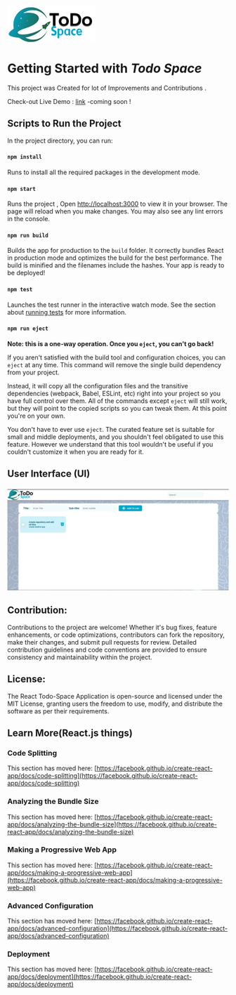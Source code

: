 ![](https://raw.githubusercontent.com/msi-end/Todo-Space/main/src/img/logo.png)



# Getting Started with *Todo Space*

This project was Created for lot of Improvements and Contributions .

Check-out Live Demo : [link](#)  -coming soon !

## Scripts to Run the Project

In the project directory, you can run:

#### `npm install `

Runs to install all the required packages in the development mode.

#### `npm start `

Runs the project , Open [http://localhost:3000](http://localhost:3000) to view it in your browser. The page will reload when you make changes. You may also see any lint errors in the console.

#### `npm run build`

Builds the app for production to the `build` folder. It correctly bundles React in production mode and optimizes the build for the best performance. The build is minified and the filenames include the hashes. Your app is ready to be deployed!

#### `npm test`

Launches the test runner in the interactive watch mode. See the section about [running tests](https://facebook.github.io/create-react-app/docs/running-tests) for more information.

#### `npm run eject`

**Note: this is a one-way operation. Once you `eject`, you can't go back!**

If you aren't satisfied with the build tool and configuration choices, you can `eject` at any time. This command will remove the single build dependency from your project.

Instead, it will copy all the configuration files and the transitive dependencies (webpack, Babel, ESLint, etc) right into your project so you have full control over them. All of the commands except `eject` will still work, but they will point to the copied scripts so you can tweak them. At this point you're on your own.

You don't have to ever use `eject`. The curated feature set is suitable for small and middle deployments, and you shouldn't feel obligated to use this feature. However we understand that this tool wouldn't be useful if you couldn't customize it when you are ready for it.



## User Interface (UI)

### ![](https://raw.githubusercontent.com/msi-end/Todo-Space/main/screenshot/Screenshot%20at%202024-05-08%2015-55-38.png)



## **Contribution:** 

Contributions to the project are welcome! Whether it's bug fixes, feature enhancements, or code optimizations, contributors can fork the repository, make their changes, and submit pull requests for review. Detailed contribution guidelines and code conventions are provided to ensure consistency and maintainability within the project.

## **License:** 

The React Todo-Space Application is open-source and licensed under the MIT License, granting users the freedom to use, modify, and distribute the software as per their requirements.



## Learn More(React.js things)

### Code Splitting

This section has moved here: [https://facebook.github.io/create-react-app/docs/code-splitting](https://facebook.github.io/create-react-app/docs/code-splitting)

### Analyzing the Bundle Size

This section has moved here: [https://facebook.github.io/create-react-app/docs/analyzing-the-bundle-size](https://facebook.github.io/create-react-app/docs/analyzing-the-bundle-size)

### Making a Progressive Web App

This section has moved here: [https://facebook.github.io/create-react-app/docs/making-a-progressive-web-app](https://facebook.github.io/create-react-app/docs/making-a-progressive-web-app)

### Advanced Configuration

This section has moved here: [https://facebook.github.io/create-react-app/docs/advanced-configuration](https://facebook.github.io/create-react-app/docs/advanced-configuration)

### Deployment

This section has moved here: [https://facebook.github.io/create-react-app/docs/deployment](https://facebook.github.io/create-react-app/docs/deployment)

